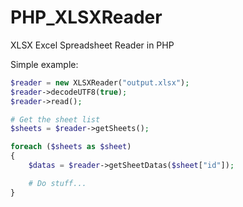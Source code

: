 PHP_XLSXReader
==============

XLSX Excel Spreadsheet Reader in PHP

Simple example:
```php
$reader = new XLSXReader("output.xlsx");
$reader->decodeUTF8(true);
$reader->read();

# Get the sheet list
$sheets = $reader->getSheets();

foreach ($sheets as $sheet)
{
	$datas = $reader->getSheetDatas($sheet["id"]);

	# Do stuff...
}
```
